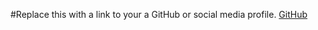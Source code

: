 #Replace this with a link to your a GitHub or social media profile.
[GitHub](https://github.com/jstnram)

